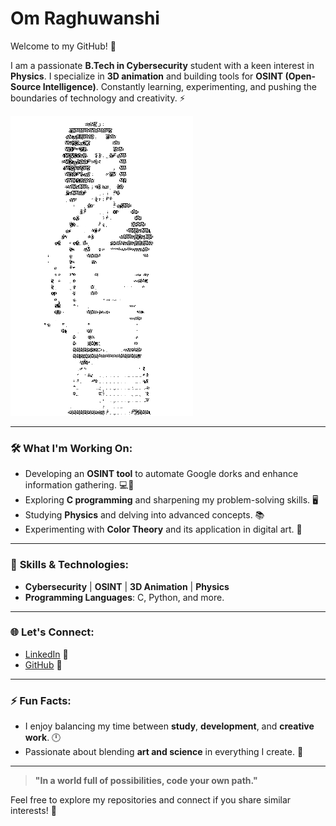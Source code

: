 #  **Om Raghuwanshi** 


Welcome to my GitHub! 👾

I am a passionate **B.Tech in Cybersecurity** student with a keen interest in **Physics**. I specialize in **3D animation** and building tools for **OSINT (Open-Source Intelligence)**. Constantly learning, experimenting, and pushing the boundaries of technology and creativity. ⚡

![Coding Animation](air.gif)

---

### 🛠️ **What I'm Working On:**
- Developing an **OSINT tool** to automate Google dorks and enhance information gathering. 💻🚀
- Exploring **C programming** and sharpening my problem-solving skills. 🖥️
- Studying **Physics** and delving into advanced concepts. 📚
- Experimenting with **Color Theory** and its application in digital art. 🎨

---

### 🧠 **Skills & Technologies:**
- **Cybersecurity** | **OSINT** | **3D Animation** | **Physics**  
- **Programming Languages**: C, Python, and more.
-----

### 🌐 **Let's Connect:**
- [LinkedIn](https://www.linkedin.com) 💼
- [GitHub](https://github.com) 🌟

---

### ⚡ **Fun Facts:**
- I enjoy balancing my time between **study**, **development**, and **creative work**. 🕛  
- Passionate about blending **art and science** in everything I create. 🎨

---

> **"In a world full of possibilities, code your own path."**

Feel free to explore my repositories and connect if you share similar interests! 🌟
